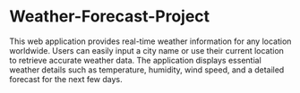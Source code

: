 # Weather-Forecast-Project
This web application provides real-time weather information for any location worldwide. Users can easily input a city name or use their current location to retrieve accurate weather data. The application displays essential weather details such as temperature, humidity, wind speed, and a detailed forecast for the next few days.
